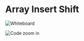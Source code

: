# Array Insert Shift

![Whiteboard](./whiteboards/insert-shift-arr-1.png)

![Code zoom in](./whiteboards/insert-shift-arr-2.png)
